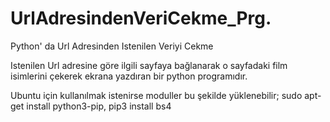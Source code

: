 # UrlAdresindenVeriCekme_Prg.
Python' da Url Adresinden Istenilen Veriyi Cekme

Istenilen Url adresine göre ilgili sayfaya bağlanarak o sayfadaki film isimlerini çekerek ekrana yazdıran bir python programıdır.


Ubuntu için kullanılmak istenirse moduller bu şekilde yüklenebilir;
sudo apt-get install python3-pip,
pip3 install bs4
